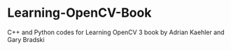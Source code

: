 # Learning-OpenCV-Book
C++ and Python codes for Learning OpenCV 3 book by Adrian Kaehler and Gary Bradski
